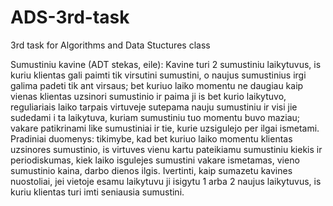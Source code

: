# ADS-3rd-task
3rd task for Algorithms and Data Stuctures class

Sumustiniu kavine (ADT stekas, eile): Kavine turi 2 sumustiniu laikytuvus, is kuriu klientas gali paimti tik virsutini sumustini, o naujus sumustinius irgi galima padeti tik ant virsaus;
bet kuriuo laiko momentu ne daugiau kaip vienas klientas uzsinori sumustinio ir paima ji is bet kurio laikytuvo, reguliariais laiko tarpais virtuveje sutepama nauju sumustiniu ir visi jie sudedami i ta laikytuva, kuriam sumustiniu tuo momentu buvo maziau;
vakare patikrinami like sumustiniai ir tie, kurie uzsigulejo per ilgai ismetami.
Pradiniai duomenys: tikimybe, kad bet kuriuo laiko momentu klientas uzsinores sumustinio, is virtuves vienu kartu pateikiamu sumustiniu kiekis ir periodiskumas, kiek laiko isgulejes sumustini vakare ismetamas, vieno sumustinio kaina, darbo dienos ilgis.
Ivertinti, kaip sumazetu kavines nuostoliai, jei vietoje esamu laikytuvu ji isigytu 1 arba 2 naujus laikytuvus, is kuriu klientas turi imti seniausia sumustini.
